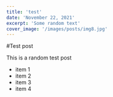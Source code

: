 ```yaml
---
title: 'test'
date: 'November 22, 2021'
excerpt: 'Some random text'
cover_image: '/images/posts/img8.jpg'
---
```


#Test post

This is a random test post

- item 1
- item 2
- item 3
- item 4

